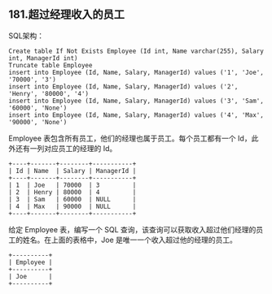 ## 181.超过经理收入的员工

SQL架构：

    Create table If Not Exists Employee (Id int, Name varchar(255), Salary int, ManagerId int)
    Truncate table Employee
    insert into Employee (Id, Name, Salary, ManagerId) values ('1', 'Joe', '70000', '3')
    insert into Employee (Id, Name, Salary, ManagerId) values ('2', 'Henry', '80000', '4')
    insert into Employee (Id, Name, Salary, ManagerId) values ('3', 'Sam', '60000', 'None')
    insert into Employee (Id, Name, Salary, ManagerId) values ('4', 'Max', '90000', 'None')

Employee 表包含所有员工，他们的经理也属于员工。每个员工都有一个 Id，此外还有一列对应员工的经理的 Id。

    +----+-------+--------+-----------+
    | Id | Name  | Salary | ManagerId |
    +----+-------+--------+-----------+
    | 1  | Joe   | 70000  | 3         |
    | 2  | Henry | 80000  | 4         |
    | 3  | Sam   | 60000  | NULL      |
    | 4  | Max   | 90000  | NULL      |
    +----+-------+--------+-----------+
给定 Employee 表，编写一个 SQL 查询，该查询可以获取收入超过他们经理的员工的姓名。在上面的表格中，Joe 是唯一一个收入超过他的经理的员工。

    +----------+
    | Employee |
    +----------+
    | Joe      |
    +----------+
